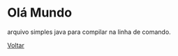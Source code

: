 # Olá Mundo
arquivo simples java para compilar na linha de comando.

[Voltar](https://github.com/LeonardoBoatti/1-java)
